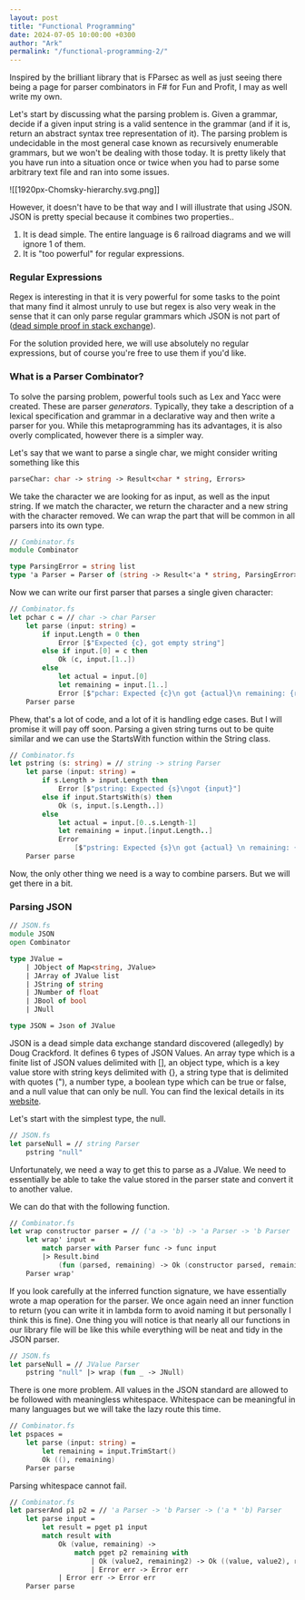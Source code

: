 ```yaml
---
layout: post
title: "Functional Programming"
date: 2024-07-05 10:00:00 +0300
author: "Ark"
permalink: "/functional-programming-2/"
---
```


Inspired by the brilliant library that is FParsec as well as just seeing there being a page for parser combinators in F# for Fun and Profit, I may as well write my own.

Let's start by discussing what the parsing problem is. Given a grammar, decide if a given input string is a valid sentence in the grammar (and if it is, return an abstract syntax tree representation of it). The parsing problem is undecidable in the most general case known as recursively enumerable grammars, but we won't be dealing with those today. It is pretty likely that you have run into a situation once or twice when you had to parse some arbitrary text file and ran into some issues.
 
![[1920px-Chomsky-hierarchy.svg.png]]

However, it doesn't have to be that way and I will illustrate that using JSON. JSON is pretty special because it combines two properties..
1. It is dead simple. The entire language is 6 railroad diagrams and we will ignore 1 of them.
2. It is "too powerful" for regular expressions.

### Regular Expressions

Regex is interesting in that it is very powerful for some tasks to the point that many find it almost unruly to use but regex is also very weak in the sense that it can only parse regular grammars which JSON is not part of ([dead simple proof in stack exchange](https://cstheory.stackexchange.com/a/4017)).

For the solution provided here, we will use absolutely no regular expressions, but of course you're free to use them if you'd like.

### What is a Parser Combinator?

To solve the parsing problem, powerful tools such as Lex and Yacc were created. These are parser _generators_. Typically, they take a description of a lexical specification and grammar in a declarative way and then write a parser for you. While this metaprogramming has its advantages, it is also overly complicated, however there is a simpler way.

Let's say that we want to parse a single char, we might consider writing something like this

```fsharp
parseChar: char -> string -> Result<char * string, Errors> 
```

We take the character we are looking for as input, as well as the input string. If we match the character, we return the character and a new string with the character removed. We can wrap the part that will be common in all parsers into its own type.

```fsharp
// Combinator.fs
module Combinator

type ParsingError = string list
type 'a Parser = Parser of (string -> Result<'a * string, ParsingError>)
```

Now we can write our first parser that parses a single given character:

```fsharp
// Combinator.fs
let pchar c = // char -> char Parser
    let parse (input: string) =
        if input.Length = 0 then
            Error [$"Expected {c}, got empty string"]
        else if input.[0] = c then
            Ok (c, input.[1..])
        else
            let actual = input.[0]
            let remaining = input.[1..]
            Error [$"pchar: Expected {c}\n got {actual}\n remaining: {remaining}"]
    Parser parse
```

Phew, that's a lot of code, and a lot of it is handling edge cases. But I will promise it will pay off soon. Parsing a given string turns out to be quite similar and we can use the StartsWith function within the String class.

```fsharp
// Combinator.fs
let pstring (s: string) = // string -> string Parser
    let parse (input: string) =
        if s.Length > input.Length then
            Error [$"pstring: Expected {s}\ngot {input}"]
        else if input.StartsWith(s) then
            Ok (s, input.[s.Length..])
        else
            let actual = input.[0..s.Length-1]
            let remaining = input.[input.Length..]
            Error 
	            [$"pstring: Expected {s}\n got {actual} \n remaining: {remaining}"]
    Parser parse
```

Now, the only other thing we need is a way to combine parsers. But we will get there in a bit. 
### Parsing JSON

```fsharp
// JSON.fs
module JSON
open Combinator

type JValue =
    | JObject of Map<string, JValue>
    | JArray of JValue list
    | JString of string
    | JNumber of float
    | JBool of bool
    | JNull

type JSON = Json of JValue
```

JSON is a dead simple data exchange standard discovered (allegedly) by Doug Crackford. It defines 6 types of JSON Values. An array type which is a finite list of JSON values delimited with \[\], an object type, which is a key value store with string keys delimited with \{\}, a string type that is delimited with quotes ("), a number type, a boolean type which can be true or false, and a null value that can only be null. You can find the lexical details in its [website](https://www.json.org/json-en.html).

Let's start with the simplest type, the null.

```fsharp
// JSON.fs
let parseNull = // string Parser
    pstring "null"
```

Unfortunately, we need a way to get this to parse as a JValue. We need to essentially be able to take the value stored in the parser state and convert it to another value.

We can do that with the following function.

```fsharp
// Combinator.fs
let wrap constructor parser = // ('a -> 'b) -> 'a Parser -> 'b Parser
    let wrap' input =
        match parser with Parser func -> func input
        |> Result.bind 
	        (fun (parsed, remaining) -> Ok (constructor parsed, remaining)) 
    Parser wrap'
```

If you look carefully at the inferred function signature, we have essentially wrote a map operation for the parser. We once again need an inner function to return (you can write it in lambda form to avoid naming it but personally I think this is fine). One thing you will notice is that nearly all our functions in our library file will be like this while everything will be neat and tidy in the JSON parser.

```fsharp
// JSON.fs
let parseNull = // JValue Parser
    pstring "null" |> wrap (fun _ -> JNull)
```

There is one more problem. All values in the JSON standard are allowed to be followed with meaningless whitespace. Whitespace can be meaningful in many languages but we will take the lazy route this time.

```fsharp
// Combinator.fs
let pspaces =
    let parse (input: string) =
        let remaining = input.TrimStart()
        Ok ((), remaining)
    Parser parse
```

Parsing whitespace cannot fail.

```fsharp
// Combinator.fs
let parserAnd p1 p2 = // 'a Parser -> 'b Parser -> ('a * 'b) Parser
    let parse input =
        let result = pget p1 input 
        match result with
            Ok (value, remaining) -> 
                match pget p2 remaining with 
                    | Ok (value2, remaining2) -> Ok ((value, value2), remaining2)
                    | Error err -> Error err
            | Error err -> Error err
    Parser parse
```
